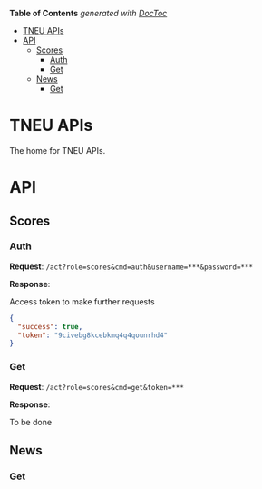 <!-- START doctoc generated TOC please keep comment here to allow auto update -->
<!-- DON'T EDIT THIS SECTION, INSTEAD RE-RUN doctoc TO UPDATE -->
**Table of Contents**  *generated with [DocToc](https://github.com/thlorenz/doctoc)*

- [TNEU APIs](#tneu-apis)
- [API](#api)
  - [Scores](#scores)
    - [Auth](#auth)
    - [Get](#get)
  - [News](#news)
    - [Get](#get-1)

<!-- END doctoc generated TOC please keep comment here to allow auto update -->

# TNEU APIs
The home for TNEU APIs.

# API
## Scores
### Auth

__Request__: `/act?role=scores&cmd=auth&username=***&password=***`

__Response__:

Access token to make further requests
```json
{
  "success": true,
  "token": "9civebg8kcebkmq4q4qounrhd4"
}
```

### Get

__Request__: `/act?role=scores&cmd=get&token=***`

__Response__:

To be done

## News
### Get
